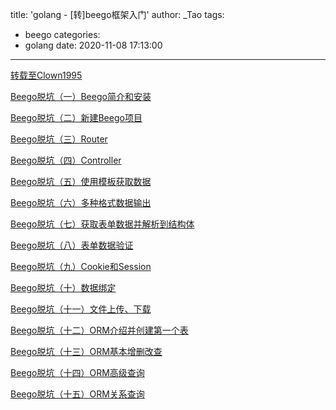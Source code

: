 title: 'golang - [转]beego框架入门'
author: _Tao
tags:
  - beego
categories:
  - golang
date: 2020-11-08 17:13:00
---

[转载至Clown1995](https://www.jianshu.com/u/4bede98c5ae5)

[Beego脱坑（一）Beego简介和安装](https://www.jianshu.com/p/462e23ae402c)

[Beego脱坑（二）新建Beego项目](https://www.jianshu.com/p/5a586b06c55f)

[Beego脱坑（三）Router](https://www.jianshu.com/p/d0d1462113d4)

[Beego脱坑（四）Controller](https://www.jianshu.com/p/a0ece5f05ab9)

[Beego脱坑（五）使用模板获取数据](https://www.jianshu.com/p/fa3dbf8aa774)

[Beego脱坑（六）多种格式数据输出](https://www.jianshu.com/p/69c8b3f8d58c)

[Beego脱坑（七）获取表单数据并解析到结构体](https://www.jianshu.com/p/43459409ec00)

[Beego脱坑（八）表单数据验证](https://www.jianshu.com/p/37abab5808bb)

[Beego脱坑（九）Cookie和Session](https://www.jianshu.com/p/9aee6d938c49)


[Beego脱坑（十）数据绑定](https://www.jianshu.com/p/a519cf3ff3b7)

[Beego脱坑（十一）文件上传、下载](https://www.jianshu.com/p/a63953b32e60)

[Beego脱坑（十二）ORM介绍并创建第一个表](https://www.jianshu.com/p/a65cad84a4b9)

[Beego脱坑（十三）ORM基本增删改查](https://www.jianshu.com/p/d6bf1e3d6187)

[Beego脱坑（十四）ORM高级查询](https://www.jianshu.com/p/6a1da3390615)

[Beego脱坑（十五）ORM关系查询](https://www.jianshu.com/p/a0ffd74e7481)
